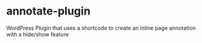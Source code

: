 annotate-plugin
===============

WordPress Plugin that uses a shortcode to create an inline page annotation with a hide/show feature
